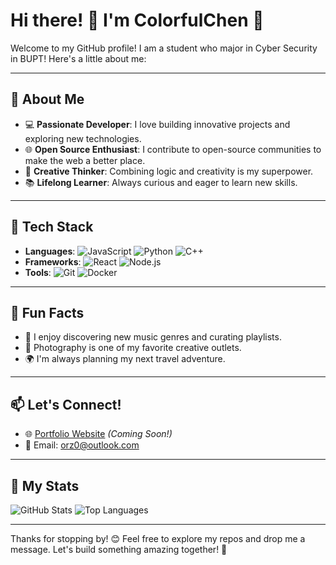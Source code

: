 # Hi there! 👋 I'm ColorfulChen 🌈

Welcome to my GitHub profile! I am a student who major in Cyber Security in BUPT! Here's a little about me:

---

## 🌟 About Me
- 💻 **Passionate Developer**: I love building innovative projects and exploring new technologies.
- 🌐 **Open Source Enthusiast**: I contribute to open-source communities to make the web a better place.
- 🎨 **Creative Thinker**: Combining logic and creativity is my superpower.
- 📚 **Lifelong Learner**: Always curious and eager to learn new skills.

---

## 🔧 Tech Stack
- **Languages**: ![JavaScript](https://img.shields.io/badge/JavaScript-F7DF1E?style=flat-square&logo=javascript&logoColor=black) ![Python](https://img.shields.io/badge/Python-3776AB?style=flat-square&logo=python&logoColor=white) ![C++](https://img.shields.io/badge/C++-00599C?style=flat-square&logo=c%2B%2B&logoColor=white)
- **Frameworks**: ![React](https://img.shields.io/badge/React-61DAFB?style=flat-square&logo=react&logoColor=black) ![Node.js](https://img.shields.io/badge/Node.js-339933?style=flat-square&logo=node.js&logoColor=white)
- **Tools**: ![Git](https://img.shields.io/badge/Git-F05032?style=flat-square&logo=git&logoColor=white) ![Docker](https://img.shields.io/badge/Docker-2496ED?style=flat-square&logo=docker&logoColor=white)

---

## 🌈 Fun Facts
- 🎵 I enjoy discovering new music genres and curating playlists.
- 📸 Photography is one of my favorite creative outlets.
- 🌍 I'm always planning my next travel adventure.

---

## 📫 Let's Connect!
- 🌐 [Portfolio Website](#) *(Coming Soon!)*
- 📧 Email: orz0@outlook.com

---

## 🚀 My Stats
![GitHub Stats](https://github-readme-stats.vercel.app/api?username=ColorfulChen&show_icons=true&theme=radical)
![Top Languages](https://github-readme-stats.vercel.app/api/top-langs/?username=ColorfulChen&layout=compact&theme=radical)

---

Thanks for stopping by! 😊 Feel free to explore my repos and drop me a message. Let's build something amazing together! 🚀
